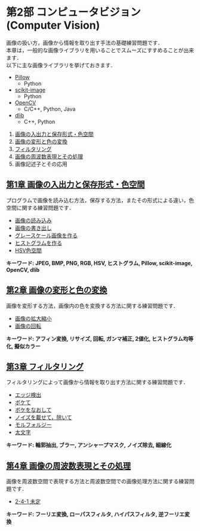 # 第2部 コンピュータビジョン (Computer Vision)

画像の扱い方，画像から情報を取り出す手法の基礎練習問題です．  
本章は，一般的な画像ライブラリを用いることでスムーズにすすめることが出来ます．  
以下に主な画像ライブラリを挙げておきます．  
- [Pillow](http://python-pillow.org/)
    - Python
- [scikit-image](http://scikit-image.org/)
    - Python
- [OpenCV](http://opencv.org/)
    - C/C++, Python, Java
- [dlib](http://dlib.net/)
    - C++, Python


1. [画像の入出力と保存形式・色空間](#io_color)
2. [画像の変形と色の変換](#transformation)
3. [フィルタリング](#filtering)
4. [画像の周波数表現とその処理](#frequency)
5. 画像記述子とその応用

## <a name ="io_color">[第1章 画像の入出力と保存形式・色空間](1_io_color/io_color.md)
プログラムで画像を読み込む方法，保存する方法，またその形式による違い，色空間に関する練習問題です．  
- [画像の読み込み](1_io_color/io_color.md#imread)
- [画像の書き出し](1_io_color/io_color.md#imsave)
- [グレースケール画像を作る](1_io_color/io_color.md#gray)
- [ヒストグラムを作る](1_io_color/io_color.md#hist)
- [HSV色空間](1_io_color/io_color.md#hsv)

__キーワード: JPEG, BMP, PNG, RGB, HSV, ヒストグラム, Pillow, scikit-image, OpenCV, dlib__

## <a name ="transformation">[第2章 画像の変形と色の変換](2_transformation/transformation.md)
画像を変形する方法，画像内の色を変換する方法に関する練習問題です．  
- [画像の拡大縮小](2_transformation/transformation.md#resize)
- [画像の回転](2_transformation/transformation.md#rotation)

__キーワード: アフィン変換, リサイズ, 回転, ガンマ補正, 2値化, ヒストグラム均等化, 擬似カラー__

## <a name ="filtering">[第3章 フィルタリング](3_filtering/filtering.md)
フィルタリングによって画像から情報を取り出す方法に関する練習問題です．  
- [エッジ検出](3_filtering/filtering.md#edge)
- [ボケて](3_filtering/filtering.md#blur)  
- [ボケをなおして](3_filtering/filtering.md#unsharp)
- [ノイズを載せて，除いて](3_filtering/filtering.md#noise)
- [モルフォルジー](3_filtering/filtering.md#morphology)
- [太文字](3_filtering/filtering.md#thinning)

__キーワード: 輪郭抽出, ブラー, アンシャープマスク, ノイズ除去, 細線化__

## <a name ="frequency">[第4章 画像の周波数表現とその処理](4_frequency/frequency.md)
画像を周波数空間で表現する方法と周波数空間での画像処理方法に関する練習問題です．  
- [2-4-1 未定](4_frequency/frequency.md#)

__キーワード: フーリエ変換, ローパスフィルタ, ハイパスフィルタ, 逆フーリエ変換__

